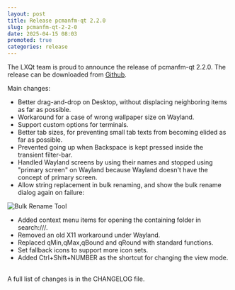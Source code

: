 ```yaml
---
layout: post
title: Release pcmanfm-qt 2.2.0
slug: pcmanfm-qt-2-2-0
date: 2025-04-15 08:03
promoted: true
categories: release
---
```


The LXQt team is proud to announce the release of pcmanfm-qt 2.2.0.
The release can be downloaded from [Github](https://github.com/lxqt/pcmanfm-qt/releases).

Main changes:

 * Better drag-and-drop on Desktop, without displacing neighboring items as far as possible.
 * Workaround for a case of wrong wallpaper size on Wayland.
 * Support custom options for terminals.
 * Better tab sizes, for preventing small tab texts from becoming elided as far as possible.
 * Prevented going up when Backspace is kept pressed inside the transient filter-bar.
 * Handled Wayland screens by using their names and stopped using "primary screen" on Wayland because Wayland doesn't have the concept of primary screen.
 * Allow string replacement in bulk renaming, and show the bulk rename dialog again on failure:

 ![Bulk Rename Tool](../../../../../images/posts/bulk_rename.png)

 * Added context menu items for opening the containing folder in search:///.
 * Removed an old X11 workaround under Wayland.
 * Replaced qMin,qMax,qBound and qRound with standard functions.
 * Set fallback icons to support more icon sets.
 * Added Ctrl+Shift+NUMBER as the shortcut for changing the view mode.

<br/>
A full list of changes is in the CHANGELOG file.
<br/>
